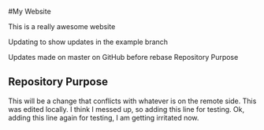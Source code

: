 #My Website

This is a really awesome website

Updating to show updates in the example branch

Updates made on master on GitHub before rebase
Repository Purpose 

## Repository Purpose

This will be a change that conflicts 
with whatever is on the remote side. 
This was edited locally.
I think I messed up, so adding this line for testing. 
Ok, adding this line again for testing, I am getting irritated now. 

